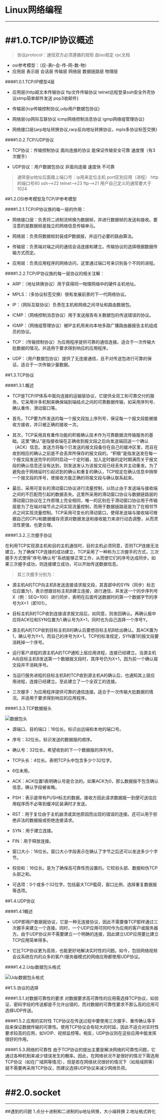 Linux网络编程
===================

------------------------------------------------------
##1.0.TCP/IP协议概述
======================================================

> 协议protocol：通信双方必须遵循的规矩 由iso规定  rpc文档

+ osi参考模型：（应-表r-会-传-网-数-物）
+ 应用层 表示层 会话层 传输层 网络层 数据链路层 物理层

####1.0.1.TCP/IP模型4层

+ 应用层{http超文本传输协议 ftp文件传输协议 telnet远程登录ssh安全外壳协议stmp简单邮件发送 pop3收邮件}

+ 传输层{tcp传输控制协议,udp用户数据包协议} 

+ 网络层{ip网际互联协议 icmp网络控制消息协议 igmp网络组管理协议}

+ 网络接口层{arp地址转换协议,rarp反向地址转换协议，mpls多协议标签交换}

####1.0.2.TCP/UDP协议

+ TCP协议：传输控制协议 面向连接的协议 能保证传输安全可靠 速度慢（有3次握手）

+ UDP协议：用户数据包协议 非面向连接  速度快 不可靠

> 通常是ip地址后面跟上端口号：ip用来定位主机 port区别应用（进程）
> http的端口号80 ssh-->22 telnet-->23 ftp-->21  用户自己定义的通常要大于1024

##1.2.OSI参考模型及TCP/IP参考模型

####1.2.1.TCP/IP协议族的每一层的作用：
+ 网络接口层：负责将二进制流转换为数据帧，并进行数据帧的发送和接收。要注意的是数据帧是独立的网络信息传输单元。

+ 网络层：负责将数据帧封装成IP数据报，并运行必要的路由算法。

+ 传输层：负责端对端之间的通信会话连接和建立。传输协议的选择根据数据传输方式而定。

+ 应用层：负责应用程序的网络访问，这里通过端口号来识别各个不同的进程。


####1.2.2.TCP/IP协议族的每一层协议的相关注解：

+ ARP：（地址转换协议）用于获得同一物理网络中的硬件主机地址。

+ MPLS：（多协议标签交换）很有发展前景的下一代网络协议。

+ IP：（网际互联协议）负责在主机和网络之间寻址和路由数据包。

+ ICMP：（网络控制消息协议）用于发送报告有关数据包的传送错误的协议。

+ IGMP：（网络组管理协议）被IP主机用来向本地多路广播路由器报告主机组成员的协议。

+ TCP：（传输控制协议）为应用程序提供可靠的通信连接。适合于一次传输大批数据的情况。并适用于要求得到响应的应用程序。

+ UDP：（用户数据包协议）提供了无连接通信，且不对传送包进行可靠的保证。适合于一次传输少量数据。


##1.3.TCP协议

####1.3.1.概述

+ TCP是TCP/IP体系中面向连接的运输层协议，它提供全双工和可靠交付的服务。它采用许多机制来确保端到端结点之间的可靠数据传输，如采用序列号、确认重传、滑动窗口等。

+ 首先，TCP要为所发送的每一个报文段加上序列号，保证每一个报文段能被接收方接收，并只被正确的接收一次。

+ 其次，TCP采用具有重传功能的积极确认技术作为可靠数据流传输服务的基础。这里“确认”是指接收端在正确收到报文段之后向发送端回送一个确认（ACK）信息。发送方将每个已发送的报文段备份在自己的缓冲区里，而且在收到相应的确认之前是不会丢弃所保存的报文段的。“积极”是指发送发在每一个报文段发送完毕的同时启动一个定时器，加入定时器的定时期满而关于报文段的确认信息还没有达到，则发送发认为该报文段已经丢失并主动重发。为了避免由于网络延时引起迟到的确认和重复的确认，TCP规定在确认信息中捎带一个报文段的序号，使接收方能正确的将报文段与确认联系起来。

+ 最后，采用可变长的滑动窗口协议进行流量控制，以防止由于发送端与接收端之间的不匹配而引起的数据丢失。这里所采用的滑动窗口协议与数据链路层的滑动窗口协议在工作原理上完全相同，唯一的区别在于滑动窗口协议用于传输层是为了在端对端节点之间实现流量控制，而用于数据链路层是为了在相邻节点之间实现流量控制。TCP采用可变长的滑动窗口，使得发送端与接收端可根据自己的CPU和数据缓存资源对数据发送和接收能力来进行动态调整，从而灵活性更强，也更合理。

####1.3.2.三次握手协议

在利用TCP实现源主机和目的主机通信时，目的主机必须同意，否则TCP连接无法建立。为了确保TCP连接的成功建立，TCP采用了一种称为三次握手的方式，三次握手方式使得“序号/确认号”系统能够正常工作，从而使它们的序号达成同步。如果三次握手成功，则连接建立成功，可以开始传送数据信息。

> 其三次握手分别为：

+ 源主机A的TCP向主机B发送连接请求报文段，其首部中的SYN（同步）标志位应置为1，表示想跟目标主机B建立连接，进行通信，并发送一个同步序列号X（例：SEQ=100）进行同步，表明在后面传送数据时的第一个数据字节的序号为X+1（即101）。

+ 目标主机B的TCP收到连接请求报文段后，如同意，则发回确认。再确认报中应将ACK位和SYN位置为1.确认号为X+1，同时也为自己选择一个序号Y。

+ 源主机A的TCP收到目标主机B的确认后要想目标主机B给出确认。其ACK置为1，确认号为Y+1，而自己的序号为X+1。TCP的标准规定，SYN置1的报文段要消耗掉一个序号。

+ 运行客户进程的源主机A的TCP通知上层应用进程，连接已经建立。当源主机A向目标主机B发送第一个数据报文段时，其序号仍为X+1，因为前一个确认报文段并不消耗序号。

+ 当运行服务进程的目标主机B的TCP收到源主机A的确认后，也通知其上层应用进程，连接已经建立。至此建立了一个全双工的连接。

+ 三次握手：为应用程序提供可靠的通信连接。适合于一次传输大批数据的情况。并适用于要求得到响应的应用程序。

####1.3.3.TCP数据报头

![数据包头](Image/TCP.png)

+ 源端口、目的端口：16位长。标识出远端和本地的端口号。

+ 序号：32位长。标识发送的数据报的顺序。

+ 确认号：32位长。希望收到的下一个数据报的序列号。

+ TCP头长：4位长。表明TCP头中包含多少个32位字。

+ 6位未用。

+ ACK：ACK位置1表明确认号是合法的。如果ACK为0，那么数据报不包含确认信息，确认字段被省略。

+ PSH：表示是带有PUSH标志的数据。接收方因此请求数据报一到便可送往应用程序而不必等到缓冲区装满时才发送。

+ RST：用于复位由于主机崩溃或其他原因而出现的错误的连接。还可以用于拒绝非法的数据报或拒绝连接请求。

+ SYN：用于建立连接。

+ FIN：用于释放连接。

+ 窗口大小：16位长。窗口大小字段表示在确认了字节之后还可以发送多少个字节。

+ 校验和：16位长。是为了确保高可靠性而设置的。它校验头部、数据和伪TCP头部之和。

+ 可选项：0个或多个32位字。包括最大TCP载荷，窗口比例、选择重复数据报等选项。


##1.4.UDP协议

####1.4.1概述

+ UDP即用户数据报协议，它是一种无连接协议，因此不需要像TCP那样通过三次握手来建立一个连接。同时，一个UDP应用可同时作为应用的客户或服务器方。由于UDP协议并不需要建立一个明确的连接，因此建立UDP应用要比建立TCP应用简单得多。

+ 它比TCP协议更为高效，也能更好地解决实时性的问题。如今，包括网络视频会议系统在内的众多的客户/服务器模式的网络应用都使用UDP协议。


####1.4.2.Udp数据包头格式

![Udp数据包头格式](Image/UDP.png)



##1.5.协议的选择

####1.5.1.对数据可靠性的要求
	对数据要求高可靠性的应用需选择TCP协议，如验证、密码字段的传送都是不允许出错的，而对数据的可靠性要求不那么高的应用可选择UDP传送。

####1.5.2.应用的实时性
	TCP协议在传送过程中要使用三次握手、重传确认等手段来保证数据传输的可靠性。使用TCP协议会有较大的时延，因此不适合对实时性要求较高的应用，如VOIP、视频监控等。相反，UDP协议则在这些应用中能发挥很好的作用。

####1.5.3.网络的可靠性
	由于TCP协议的提出主要是解决网络的可靠性问题，它通过各种机制来减少错误发生的概率。因此，在网络状况不是很好的情况下需选用TCP协议（如在广域网等情况），但是若在网络状况很好的情况下（如局域网等）就不需要再采用TCP协议，而建议选择UDP协议来减少网络负荷。
	
-----------------------------------------------------------------------------	
##2.0.socket
=======================================================================

-----------------------------------------
##遇到的问题
1.点分十进制和二进制的ip地址转换，大小端转换
2.地址格式转化

